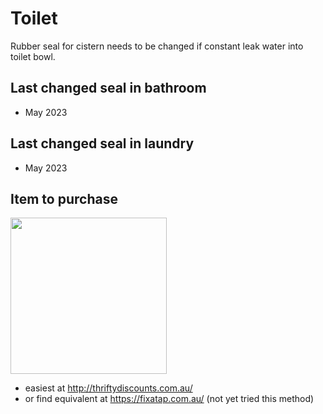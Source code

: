 # Toilet

Rubber seal for cistern needs to be changed if constant leak water into toilet bowl.

## Last changed seal in bathroom
* May 2023

## Last changed seal in laundry
* May 2023

## Item to purchase
[<img src="washer.png" width="250"/>](washer.png)
* easiest at http://thriftydiscounts.com.au/ 
* or find equivalent at https://fixatap.com.au/ (not yet tried this method)